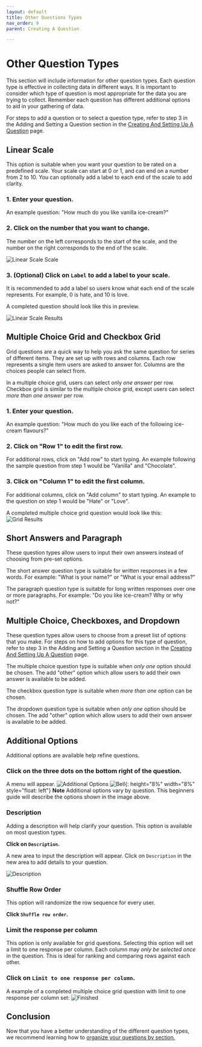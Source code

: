 ```yaml
---
layout: default
title: Other Questions Types
nav_order: 9
parent: Creating A Question

---
```


# Other Question Types

This section will include information for other question types. Each question type is effective in collecting data in different ways. It is important to consider which type of question is most appropriate for the data you are trying to collect. Remember each question has different additional options to aid in your gathering of data.

For steps to add a question or to select a question type, refer to step 3 in the Adding and Setting a Question section in the [Creating And Setting Up A Question](./makingAQuestions.md) page.

## Linear Scale

This option is suitable when you want your question to be rated on a predefined scale. Your scale can start at 0 or 1, and can end on a number from 2 to 10. You can optionally add a label to each end of the scale to add clarity.

### 1. Enter your question. 

An example question: "How much do you like vanilla ice-cream?"

### 2. Click on the number that you want to change. 

The number on the left corresponds to the start of the scale, and the number on the right corresponds to the end of the scale.

![Linear Scale Scale](../images/questions/1_linearScale.gif)

### 3. (Optional) Click on `Label` to add a label to your scale. 

It is recommended to add a label so users know what each end of the scale represents. For example, 0 is hate, and 10 is love.

A completed question should look like this in preview.

![Linear Scale Results](../images/questions/1_linearResults.png)

## Multiple Choice Grid and Checkbox Grid

Grid questions are a quick way to help you ask the same question for series of different items. They are set up with rows and columns. Each row represents a single item users are asked to answer for. Columns are the choices people can select from.

In a multiple choice grid, users can select only _one answer_ per row. Checkbox grid is similar to the multiple choice grid, except users can select _more than one answer_ per row.
  
### 1. Enter your question.

An example question: "How much do you like each of the following ice-cream flavours?"

### 2. Click on "Row 1" to edit the first row.

For additional rows, click on "Add row" to start typing. An example following the sample question from step 1 would be "Vanilla" and "Chocolate".

### 3. Click on "Column 1" to edit the first column.

For additional columns, click on "Add column" to start typing. An example to the question on step 1 would be "Hate" or "Love".
  
A completed multiple choice grid question would look like this:
![Grid Results](../images/questions/2_gridResults.png)

## Short Answers and Paragraph

These question types allow users to input their own answers instead of choosing from pre-set options.

The short answer question type is suitable for written responses in a few words. For example: "What is your name?" or "What is your email address?"

The paragraph question type is suitable for long written responses over one or more paragraphs. For example: "Do you like ice-cream? Why or why not?"

## Multiple Choice, Checkboxes, and Dropdown

These question types allow users to choose from a preset list of options that you make. For steps on how to add options for this type of question, refer to step 3 in the Adding and Setting a Question section in the [Creating And Setting Up A Question](./makingAQuestions.md) page.

The multiple choice question type is suitable when _only one_ option should be chosen. The add "other" option which allow users to add their own answer is available to be added.

The checkbox question type is suitable when _more than one_ option can be chosen.

The dropdown question type is suitable when _only one_ option should be chosen. The add "other" option which allow users to add their own answer is available to be added.

## Additional Options

Additional options are available help refine questions.
  
### Click on the three dots on the bottom right of the question.

A menu will appear.
![Additional Options](../images/questions/2_advanced.png)
![Bell](https://github.com/kevtrng/Google-Forms-Guide/blob/gh-pages/docs/images/icons/bell.png?raw=true){: height="8%" width="8%" style="float: left"}
**Note** Additional options vary by question. This beginners guide will describe the options shown in the image above.

### Description

Adding a description will help clarify your question. This option is available on most question types.

**Click on `Description`.**

A new area to input the description will appear. Click on `Description` in the new area to add details to your question.

![Description](../images/questions/2_description.gif)
  
### Shuffle Row Order

This option will randomize the row sequence for every user.

**Click `Shuffle row order`.**

### Limit the response per column

This option is only available for grid questions. Selecting this option will set a limit to one response per column. Each column may _only be selected once_ in the question. This is ideal for ranking and comparing rows against each other.

### Click on `Limit to one response per column`.

A example of a completed multiple choice grid question with limit to one response per column set:
![Finished](https://github.com/kevtrng/Google-Forms-Guide/blob/gh-pages/docs/images/questions/2_finished.png?raw=true)

## Conclusion

Now that you have a better understanding of the different question types, we recommend learning how to [organize your questions by section.](../formsSections.md)
